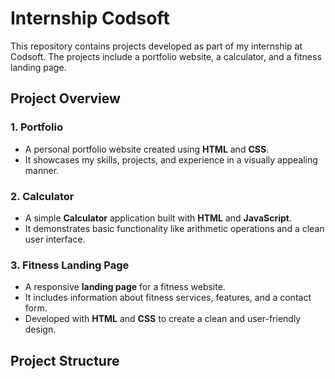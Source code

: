 # Internship Codsoft

This repository contains projects developed as part of my internship at Codsoft. The projects include a portfolio website, a calculator, and a fitness landing page.

## Project Overview

### 1. **Portfolio**
   - A personal portfolio website created using **HTML** and **CSS**.
   - It showcases my skills, projects, and experience in a visually appealing manner.

### 2. **Calculator**
   - A simple **Calculator** application built with **HTML** and **JavaScript**.
   - It demonstrates basic functionality like arithmetic operations and a clean user interface.

### 3. **Fitness Landing Page**
   - A responsive **landing page** for a fitness website.
   - It includes information about fitness services, features, and a contact form.
   - Developed with **HTML** and **CSS** to create a clean and user-friendly design.

## Project Structure

